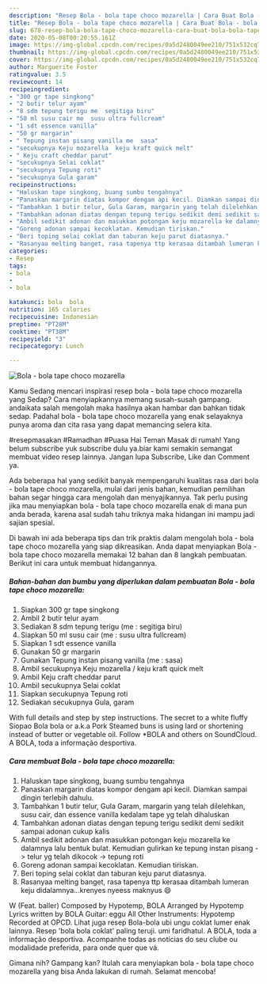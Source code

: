 ```yaml
---
description: "Resep Bola - bola tape choco mozarella | Cara Buat Bola - bola tape choco mozarella Yang Enak dan Simpel"
title: "Resep Bola - bola tape choco mozarella | Cara Buat Bola - bola tape choco mozarella Yang Enak dan Simpel"
slug: 678-resep-bola-bola-tape-choco-mozarella-cara-buat-bola-bola-tape-choco-mozarella-yang-enak-dan-simpel
date: 2020-05-08T00:20:55.161Z
image: https://img-global.cpcdn.com/recipes/0a5d2480049ee210/751x532cq70/bola-bola-tape-choco-mozarella-foto-resep-utama.jpg
thumbnail: https://img-global.cpcdn.com/recipes/0a5d2480049ee210/751x532cq70/bola-bola-tape-choco-mozarella-foto-resep-utama.jpg
cover: https://img-global.cpcdn.com/recipes/0a5d2480049ee210/751x532cq70/bola-bola-tape-choco-mozarella-foto-resep-utama.jpg
author: Marguerite Foster
ratingvalue: 3.5
reviewcount: 14
recipeingredient:
- "300 gr tape singkong"
- "2 butir telur ayam"
- "8 sdm tepung terigu me  segitiga biru"
- "50 ml susu cair me  susu ultra fullcream"
- "1 sdt essence vanilla"
- "50 gr margarin"
- " Tepung instan pisang vanilla me  sasa"
- "secukupnya Keju mozarella  keju kraft quick melt"
- " Keju craft cheddar parut"
- "secukupnya Selai coklat"
- "secukupnya Tepung roti"
- "secukupnya Gula garam"
recipeinstructions:
- "Haluskan tape singkong, buang sumbu tengahnya"
- "Panaskan margarin diatas kompor dengam api kecil. Diamkan sampai dingin terlebih dahulu."
- "Tambahkan 1 butir telur, Gula Garam, margarin yang telah dilelehkan, susu cair, dan essence vanilla kedalam tape yg telah dihaluskan"
- "Tambahkan adonan diatas dengan tepung terigu sedikit demi sedikit sampai adonan cukup kalis"
- "Ambil sedikit adonan dan masukkan potongan keju mozarella ke dalamnya lalu bentuk bulat. Kemudian gulirkan ke tepung instan pisang -&gt; telur yg telah dikocok -&gt; tepung roti"
- "Goreng adonan sampai kecoklatan. Kemudian tiriskan."
- "Beri toping selai coklat dan taburan keju parut diatasnya."
- "Rasanyaa melting banget, rasa tapenya ttp kerasaa ditambah lumeran keju didalamnya...krenyes nyeess maknyus 😄"
categories:
- Resep
tags:
- bola
- 
- bola

katakunci: bola  bola 
nutrition: 165 calories
recipecuisine: Indonesian
preptime: "PT28M"
cooktime: "PT38M"
recipeyield: "3"
recipecategory: Lunch

---
```



![Bola - bola tape choco mozarella](https://img-global.cpcdn.com/recipes/0a5d2480049ee210/751x532cq70/bola-bola-tape-choco-mozarella-foto-resep-utama.jpg)

Kamu Sedang mencari inspirasi resep bola - bola tape choco mozarella yang Sedap? Cara menyiapkannya memang susah-susah gampang. andaikata salah mengolah maka hasilnya akan hambar dan bahkan tidak sedap. Padahal bola - bola tape choco mozarella yang enak selayaknya punya aroma dan cita rasa yang dapat memancing selera kita.

#resepmasakan #Ramadhan #Puasa Hai Teman Masak di rumah! Yang belum subscribe yuk subscribe dulu ya.biar kami semakin semangat membuat video resep lainnya. Jangan lupa Subscribe, Like dan Comment ya.

Ada beberapa hal yang sedikit banyak mempengaruhi kualitas rasa dari bola - bola tape choco mozarella, mulai dari jenis bahan, kemudian pemilihan bahan segar hingga cara mengolah dan menyajikannya. Tak perlu pusing jika mau menyiapkan bola - bola tape choco mozarella enak di mana pun anda berada, karena asal sudah tahu triknya maka hidangan ini mampu jadi sajian spesial.


Di bawah ini ada beberapa tips dan trik praktis dalam mengolah bola - bola tape choco mozarella yang siap dikreasikan. Anda dapat menyiapkan Bola - bola tape choco mozarella memakai 12 bahan dan 8 langkah pembuatan. Berikut ini cara untuk membuat hidangannya.

<!--inarticleads1-->

##### Bahan-bahan dan bumbu yang diperlukan dalam pembuatan Bola - bola tape choco mozarella:

1. Siapkan 300 gr tape singkong
1. Ambil 2 butir telur ayam
1. Sediakan 8 sdm tepung terigu (me : segitiga biru)
1. Siapkan 50 ml susu cair (me : susu ultra fullcream)
1. Siapkan 1 sdt essence vanilla
1. Gunakan 50 gr margarin
1. Gunakan  Tepung instan pisang vanilla (me : sasa)
1. Ambil secukupnya Keju mozarella / keju kraft quick melt
1. Ambil  Keju craft cheddar parut
1. Ambil secukupnya Selai coklat
1. Siapkan secukupnya Tepung roti
1. Sediakan secukupnya Gula, garam


With full details and step by step instructions. The secret to a white fluffy Siopao Bola bola or a.k.a Pork Steamed buns is using lard or shortening instead of butter or vegetable oil. Follow *BOLA and others on SoundCloud. A BOLA, toda a informação desportiva. 

<!--inarticleads2-->

##### Cara membuat Bola - bola tape choco mozarella:

1. Haluskan tape singkong, buang sumbu tengahnya
1. Panaskan margarin diatas kompor dengam api kecil. Diamkan sampai dingin terlebih dahulu.
1. Tambahkan 1 butir telur, Gula Garam, margarin yang telah dilelehkan, susu cair, dan essence vanilla kedalam tape yg telah dihaluskan
1. Tambahkan adonan diatas dengan tepung terigu sedikit demi sedikit sampai adonan cukup kalis
1. Ambil sedikit adonan dan masukkan potongan keju mozarella ke dalamnya lalu bentuk bulat. Kemudian gulirkan ke tepung instan pisang -&gt; telur yg telah dikocok -&gt; tepung roti
1. Goreng adonan sampai kecoklatan. Kemudian tiriskan.
1. Beri toping selai coklat dan taburan keju parut diatasnya.
1. Rasanyaa melting banget, rasa tapenya ttp kerasaa ditambah lumeran keju didalamnya...krenyes nyeess maknyus 😄


W (Feat. baller) Composed by Hypotemp, BOLA Arranged by Hypotemp Lyrics written by BOLA Guitar: eggu All Other Instruments: Hypotemp Recorded at OPCD. Lihat juga resep Bola-bola ubi ungu coklat lumer enak lainnya. Resep &#39;bola bola coklat&#39; paling teruji. umi faridhatul. A BOLA, toda a informação desportiva. Acompanhe todas as notícias do seu clube ou modalidade preferida, para onde quer que vá. 

Gimana nih? Gampang kan? Itulah cara menyiapkan bola - bola tape choco mozarella yang bisa Anda lakukan di rumah. Selamat mencoba!
